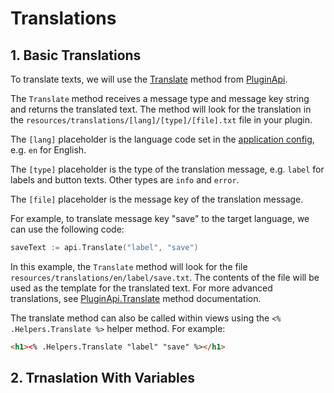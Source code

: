 # Translations

## 1. Basic Translations

To translate texts, we will use the [Translate](../api/plugin-api.md#translate) method from [PluginApi](../api/plugin-api.md).

The `Translate` method receives a message type and message key string and returns the translated text. The method will look for the translation in the `resources/translations/[lang]/[type]/[file].txt` file in your plugin.

The `[lang]` placeholder is the language code set in the [application config](../api/config-api.md#application), e.g. `en` for English.

The `[type]` placeholder is the type of the translation message, e.g. `label` for labels and button texts. Other types are `info` and `error`.

The `[file]` placeholder is the message key of the translation message.

For example, to translate message key "save" to the target language, we can use the following code:
```go
saveText := api.Translate("label", "save")
```

In this example, the `Translate` method will look for the file `resources/translations/en/label/save.txt`. The contents of the file will be used as the template for the translated text. For more advanced translations, see [PluginApi.Translate](../api/plugin-api.md#translate) method documentation.

The translate method can also be called within views using the `<% .Helpers.Translate %>` helper method. For example:

```html
<h1><% .Helpers.Translate "label" "save" %></h1>
```

## 2. Trnaslation With Variables


